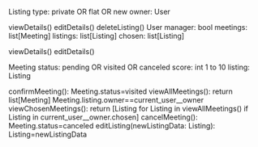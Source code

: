 Listing
  type: private OR flat OR new 
  owner: User

  viewDetails()
  editDetails()
  deleteListing()
User 
  manager: bool
  meetings: list[Meeting]
  listings: list[Listing]
  chosen: list[Listing]

  viewDetails()
  editDetails()
  
Meeting 
  status: pending OR visited OR canceled
  score: int 1 to 10
  listing: Listing

confirmMeeting(): Meeting.status=visited
viewAllMeetings(): return list[Meeting] Meeting.listing.owner==current_user__owner
viewChosenMeetings(): return [Listing for Listing in viewAllMeetings() if Listing in current_user__owner.chosen]
cancelMeeting(): Meeting.status=canceled
editListing(newListingData: Listing): Listing=newListingData